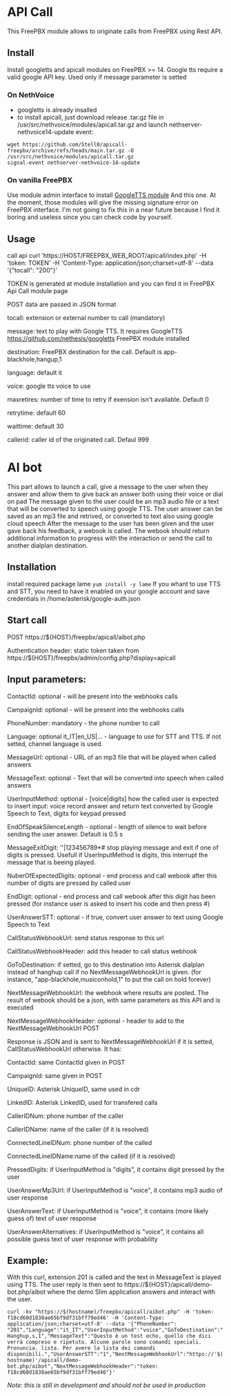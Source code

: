 # API Call 

This FreePBX module allows to originate calls from FreePBX using Rest API.

## Install
Install googletts and apicall modules on FreePBX >= 14. Google tts require a valid google API key. Used only if message parameter is setted

### On NethVoice
- googletts is already insalled
- to install apicall, just download release .tar.gz file in /usr/src/nethvoice/modules/apicall.tar.gz and launch nethserver-nethvoice14-update event:
```
wget https://github.com/Stell0/apicall-freepbx/archive/refs/heads/main.tar.gz -O /usr/src/nethvoice/modules/apicall.tar.gz
signal-event nethserver-nethvoice-14-update
```

### On vanilla FreePBX

Use module admin interface to install [GoogleTTS module](https://github.com/nethesis/googletts) And this one.
At the moment, those modules will give the missing signature error on FreePBX interface. I'm not going to fix this in a near future because I find it boring and useless since you can check code by yourself. 

## Usage
call api
curl 'https://HOST/FREEPBX_WEB_ROOT/apicall/index.php' -H 'token: TOKEN' -H 'Content-Type: application/json;charset=utf-8' --data '{"tocall": "200"}'

TOKEN is generated at module installation and you can find it in FreePBX Api Call module page

POST data are passed in JSON format

tocall: extension or external number to call (mandatory)

message: text to play with Google TTS. It requires GoogleTTS https://github.com/nethesis/googletts FreePBX module installed

destination: FreePBX destination for the call. Default is app-blackhole,hangup,1

language: default it

voice: google tts voice to use

maxretires: number of time to retry if exension isn't available. Default 0

retrytime: default 60

waittime: default 30

callerid: caller id of the originated call. Defaul 999

# AI bot

This part allows to launch a call, give a message to the user when they answer and allow them to give back an answer both using their voice or dial on pad
The message given to the user could be an mp3 audio file or a text that will be converted to speech using google TTS.
The user answer can be saved as an mp3 file and retrived, or converted to text also using google cloud speech
After the message to the user has been given and the user gave back his feedback, a webook is called. The webook should return additional information to progress with the interaction or send the call to another dialplan destination.

## Installation
install required package lame `yum install -y lame`
If you whant to use TTS and STT, you need to have it enabled on your google account and save credentials in /home/asterisk/google-auth.json

## Start call
POST https://${HOST}/freepbx/apicall/aibot.php

Authentication header: static token taken from  https://${HOST}/freepbx/admin/config.php?display=apicall

## Input parameters:
ContactId: optional - will be present into the webhooks calls

CampaignId: optional - will be present into the webhooks calls

PhoneNumber: mandatory - the phone number to call

Language: optional it_IT|en_US|... - language to use for STT and TTS. If not setted, channel language is used.

MessageUrl: optional - URL of an mp3 file that will be played when called answers

MessageText: optional - Text that will be converted into speech when called answers

UserInputMethod: optional - [voice|digits] how the called user is expected to insert input: voice record answer and return text converted by Google Speech to Text, digits for keypad pressed

EndOfSpeakSilenceLength - optional - length of silence to wait before sending the user answer. Default is 0.5 s

MessageExitDigit: ''|123456789\*# stop playing message and exit if one of digits is pressed. Usefull if UserInputMethod is digits, this interrupt the message that is beeing played.

NuberOfExpectedDigits: optional - end process and call webook after this number of digits are pressed by called user

EndDigit: optional - end process and call webook after this digit has been pressed (for instance user is asked to insert his code and then press #)

UserAnswerSTT: optional - if true, convert user answer to text using Google Speech to Text

CallStatusWebhookUrl: send status response to this url

CallStatusWebhookHeader: add this header to call status webhook

GoToDestination: if setted, go to this destination into Asterisk dialplan instead of hanghup call if no NextMessageWebhookUrl is given. (for instance, "app-blackhole,musiconhold,1" to put the call on hold forever)

NextMessageWebhookUrl: the webhook where results are posted. The result of webook should be a json, with same parameters as this API and is executed

NextMessageWebhookHeader: optional - header to add to the NextMessageWebhookUrl POST



Response is JSON and is sent to NextMessageWebhookUrl if it is setted, CallStatusWebhookUrl otherwise. It has:

ContactId: same ContactId given in POST

CampaignId: same given in POST

UniqueID: Asterisk UniqueID, same used in cdr

LinkedID: Asterisk LinkedID, used for transfered calls 

CallerIDNum: phone number of the caller

CallerIDName: name of the caller (if it is resolved)

ConnectedLineIDNum: phone number of the called

ConnectedLineIDName:name of the called (if it is resolved)

PressedDigits: if UserInputMethod is "digits", it contains digit pressed by the user

UserAnswerMp3Url: if UserInputMethod is "voice", it contains mp3 audio of user response

UserAnswerText: if UserInputMethod is "voice", it contains (more likely guess of) text of user response

UserAnswerAlternatives: if UserInputMethod is "voice", it contains all possible guess text of user response with probability



## Example:
With this curl, extension 201 is called and the text in MessageText is played using TTS. The user reply is then sent to https://${HOST}/apicall/demo-bot.php/aibot where the demo Slim application answers and interact with the user.

`curl -kv "https://$(hostname)/freepbx/apicall/aibot.php" -H 'token: f18cd60d1838ae65bf9df31bff79ed46' -H 'Content-Type: application/json;charset=utf-8' --data '{"PhoneNumber": "201","Language":"it_IT","UserInputMethod":"voice","GoToDestination":"Hanghup,s,1","MessageText":"Questo è un test echo, quello che dici verrà compreso e ripetuto. Alcune parole sono comandi speciali. Pronuncia. lista. Per avere la lista dei comandi disponibili.","UserAnswerSTT":"1","NextMessageWebhookUrl":"https://'$(hostname)'/apicall/demo-bot.php/aibot","NextMessageWebhookHeader":"token: f18cd60d1838ae65bf9df31bff79ed46"}'`

*Note: this is still in development and should not be used in production*
